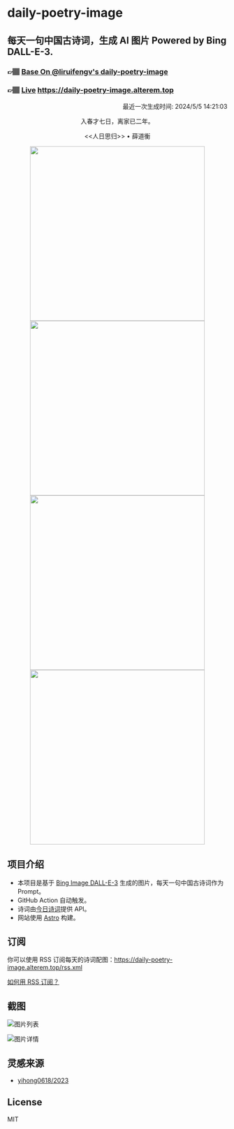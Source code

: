 
# daily-poetry-image

## 每天一句中国古诗词，生成 AI 图片 Powered by Bing DALL-E-3.

### 👉🏽 [Base On @liruifengv's daily-poetry-image](https://github.com/liruifengv/daily-poetry-image)

### 👉🏽 [Live](https://daily-poetry-image.alterem.top/) https://daily-poetry-image.alterem.top

<p align="right">
  最近一次生成时间: 2024/5/5 14:21:03
</p>
<p align="center">
入春才七日，离家已二年。
</p>
<p align="center">
<<人日思归>> • 薛道衡
</p>
<p align="center">
<img src="https://tse1.mm.bing.net/th/id/OIG4.5D7lODJZIH7_rsxILdO0" height="400" width="400" />
<img src="https://tse4.mm.bing.net/th/id/OIG4.MX3Go1_zvfzEvfo2zE8K" height="400" width="400" />
<img src="https://tse3.mm.bing.net/th/id/OIG4.tdGmcrXQlDEzC7Y1NofU" height="400" width="400" />
<img src="https://tse1.mm.bing.net/th/id/OIG4..smL4s8FV_dtpMICDLms" height="400" width="400" />
</p>

## 项目介绍

-   本项目是基于 [Bing Image DALL-E-3](https://www.bing.com/images/create) 生成的图片，每天一句中国古诗词作为 Prompt。
-   GitHub Action 自动触发。
-   诗词由[今日诗词](https://www.jinrishici.com/)提供 API。
-   网站使用 [Astro](https://astro.build) 构建。

## 订阅

你可以使用 RSS 订阅每天的诗词配图：https://daily-poetry-image.alterem.top/rss.xml

[如何用 RSS 订阅？](https://zhuanlan.zhihu.com/p/55026716)

## 截图

![图片列表](./screenshots/Snipaste_2023-12-28_21-00-26.png)

![图片详情](./screenshots/Snipaste_2023-12-28_21-00-53.png)

## 灵感来源

-   [yihong0618/2023](https://github.com/yihong0618/2023)

## License

MIT
